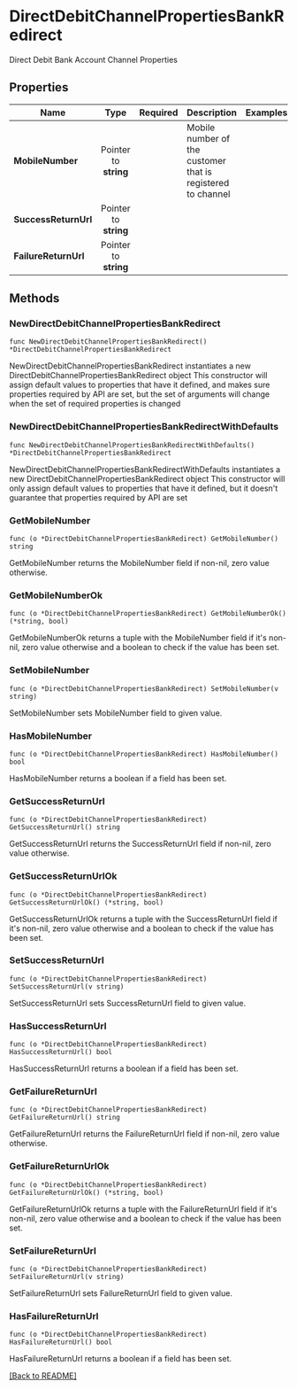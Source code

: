 # DirectDebitChannelPropertiesBankRedirect
Direct Debit Bank Account Channel Properties

## Properties
| Name | Type | Required | Description | Examples |
|------------|:-------------:|:-------------:|-------------|:-------------:|
| **MobileNumber** | Pointer to **string** |  | Mobile number of the customer that is registered to channel |  |
| **SuccessReturnUrl** | Pointer to **string** |  |  |  |
| **FailureReturnUrl** | Pointer to **string** |  |  |  |

## Methods

### NewDirectDebitChannelPropertiesBankRedirect

`func NewDirectDebitChannelPropertiesBankRedirect() *DirectDebitChannelPropertiesBankRedirect`

NewDirectDebitChannelPropertiesBankRedirect instantiates a new DirectDebitChannelPropertiesBankRedirect object
This constructor will assign default values to properties that have it defined,
and makes sure properties required by API are set, but the set of arguments
will change when the set of required properties is changed

### NewDirectDebitChannelPropertiesBankRedirectWithDefaults

`func NewDirectDebitChannelPropertiesBankRedirectWithDefaults() *DirectDebitChannelPropertiesBankRedirect`

NewDirectDebitChannelPropertiesBankRedirectWithDefaults instantiates a new DirectDebitChannelPropertiesBankRedirect object
This constructor will only assign default values to properties that have it defined,
but it doesn't guarantee that properties required by API are set

### GetMobileNumber

`func (o *DirectDebitChannelPropertiesBankRedirect) GetMobileNumber() string`

GetMobileNumber returns the MobileNumber field if non-nil, zero value otherwise.

### GetMobileNumberOk

`func (o *DirectDebitChannelPropertiesBankRedirect) GetMobileNumberOk() (*string, bool)`

GetMobileNumberOk returns a tuple with the MobileNumber field if it's non-nil, zero value otherwise
and a boolean to check if the value has been set.

### SetMobileNumber

`func (o *DirectDebitChannelPropertiesBankRedirect) SetMobileNumber(v string)`

SetMobileNumber sets MobileNumber field to given value.

### HasMobileNumber

`func (o *DirectDebitChannelPropertiesBankRedirect) HasMobileNumber() bool`

HasMobileNumber returns a boolean if a field has been set.

### GetSuccessReturnUrl

`func (o *DirectDebitChannelPropertiesBankRedirect) GetSuccessReturnUrl() string`

GetSuccessReturnUrl returns the SuccessReturnUrl field if non-nil, zero value otherwise.

### GetSuccessReturnUrlOk

`func (o *DirectDebitChannelPropertiesBankRedirect) GetSuccessReturnUrlOk() (*string, bool)`

GetSuccessReturnUrlOk returns a tuple with the SuccessReturnUrl field if it's non-nil, zero value otherwise
and a boolean to check if the value has been set.

### SetSuccessReturnUrl

`func (o *DirectDebitChannelPropertiesBankRedirect) SetSuccessReturnUrl(v string)`

SetSuccessReturnUrl sets SuccessReturnUrl field to given value.

### HasSuccessReturnUrl

`func (o *DirectDebitChannelPropertiesBankRedirect) HasSuccessReturnUrl() bool`

HasSuccessReturnUrl returns a boolean if a field has been set.

### GetFailureReturnUrl

`func (o *DirectDebitChannelPropertiesBankRedirect) GetFailureReturnUrl() string`

GetFailureReturnUrl returns the FailureReturnUrl field if non-nil, zero value otherwise.

### GetFailureReturnUrlOk

`func (o *DirectDebitChannelPropertiesBankRedirect) GetFailureReturnUrlOk() (*string, bool)`

GetFailureReturnUrlOk returns a tuple with the FailureReturnUrl field if it's non-nil, zero value otherwise
and a boolean to check if the value has been set.

### SetFailureReturnUrl

`func (o *DirectDebitChannelPropertiesBankRedirect) SetFailureReturnUrl(v string)`

SetFailureReturnUrl sets FailureReturnUrl field to given value.

### HasFailureReturnUrl

`func (o *DirectDebitChannelPropertiesBankRedirect) HasFailureReturnUrl() bool`

HasFailureReturnUrl returns a boolean if a field has been set.


[[Back to README]](../../README.md)


